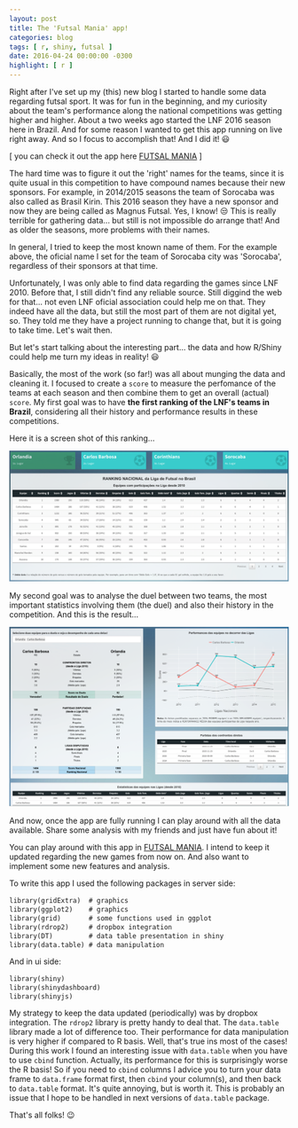 ```yaml
---
layout: post
title: The 'Futsal Mania' app!
categories: blog
tags: [ r, shiny, futsal ]
date: 2016-04-24 00:00:00 -0300
highlight: [ r ]
---
```


Right after I've set up my (this) new blog I started to handle some data regarding futsal sport. It was for fun in the beginning, and my curiosity about the team's performance along the national competitions was getting higher and higher. About a two weeks ago started the LNF 2016 season here in Brazil. And for some reason I wanted to get this app running on live right away. And so I focus to accomplish that! And I did it! 😃

[ you can check it out the app here  <a href="https://sapp.shinyapps.io/futsalmania" target="_blank">FUTSAL MANIA</a> ]

The hard time was to figure it out the 'right' names for the teams, since it is quite usual in this competition to have compound names because their new sponsors. For example, in 2014/2015 seasons the team of Sorocaba was also called as Brasil Kirin. This 2016 season they have a new sponsor and now they are being called as Magnus Futsal. Yes, I know! 😒  This is really terrible for gathering data... but still is not impossible do arrange that! And as older the seasons, more problems with their names.

In general, I tried to keep the most known name of them. For the example above, the oficial name I set for the team of Sorocaba city was 'Sorocaba', regardless of their sponsors at that time.

Unfortunately, I was only able to find data regarding the games since LNF 2010. Before that, I still didn't find any reliable source. Still diggind the web for that... not even LNF oficial association could help me on that. They indeed have all the data, but still the most part of them are not digital yet, so. They told me they have a project running to change that, but it is going to take time. Let's wait then.

But let's start talking about the interesting part... the data and how R/Shiny could help me turn my ideas in reality! 😃

Basically, the most of the work (so far!) was all about munging the data and cleaning it. I focused to create a `score` to measure the perfomance of the teams at each season and then combine them to get an overall (actual) `score`. My first goal was to have **the first ranking of the LNF's teams in Brazil**, considering all their history and performance results in these competitions.

Here it is a screen shot of this ranking...

<img src="/posts-img/2016-04-24-futsalmania-app-img1.png" width="630" heigth="480">

My second goal was to analyse the duel between two teams, the most important statistics involving them (the duel) and also their history in the competition. And this is the result...

<img src="/posts-img/2016-04-24-futsalmania-app-img2.png" alt="duel-screenshot" width="630" heigth="480">

And now, once the app are fully running I can play around with all the data available. Share some analysis with my friends and just have fun about it!

You can play around with this app in <a href="https://sapp.shinyapps.io/futsalmania" target="_blank">FUTSAL MANIA</a>. I intend to keep it updated regarding the new games from now on. And also want to implement some new features and analysis.

To write this app I used the following packages in server side:

    library(gridExtra)  # graphics
    library(ggplot2)    # graphics
    library(grid)       # some functions used in ggplot
    library(rdrop2)     # dropbox integration
    library(DT)         # data table presentation in shiny
    library(data.table) # data manipulation

And in ui side:

    library(shiny)
    library(shinydashboard)
    library(shinyjs)

My strategy to keep the data updated (periodically) was by dropbox integration. The `rdrop2` library is pretty handy to deal that. The `data.table` library made a lot of difference too. Their performance for data manipulation is very higher if compared to R basis. Well, that's true ins most of the cases! During this work I found an interesting issue with `data.table` when you have to use `cbind` function. Actually, its performance for this is surprisingly worse the R basis! So if you need to `cbind` columns I advice you to turn your data frame to `data.frame` format first, then `cbind` your column(s), and then back to `data.table` format. It's quite annoying, but is worth it. This is probably an issue that I hope to be handled in next versions of `data.table` package.

That's all folks! 😉
<br><br>
